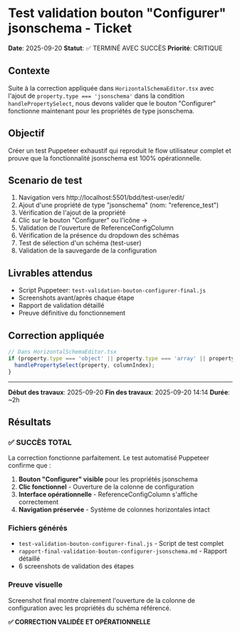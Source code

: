 # Test validation bouton "Configurer" jsonschema - Ticket

**Date**: 2025-09-20
**Statut**: ✅ TERMINÉ AVEC SUCCÈS
**Priorité**: CRITIQUE

## Contexte
Suite à la correction appliquée dans `HorizontalSchemaEditor.tsx` avec l'ajout de `property.type === 'jsonschema'` dans la condition `handlePropertySelect`, nous devons valider que le bouton "Configurer" fonctionne maintenant pour les propriétés de type jsonschema.

## Objectif
Créer un test Puppeteer exhaustif qui reproduit le flow utilisateur complet et prouve que la fonctionnalité jsonschema est 100% opérationnelle.

## Scenario de test
1. Navigation vers http://localhost:5501/bdd/test-user/edit/
2. Ajout d'une propriété de type "jsonschema" (nom: "reference_test")
3. Vérification de l'ajout de la propriété
4. Clic sur le bouton "Configurer" ou l'icône →
5. Validation de l'ouverture de ReferenceConfigColumn
6. Vérification de la présence du dropdown des schémas
7. Test de sélection d'un schéma (test-user)
8. Validation de la sauvegarde de la configuration

## Livrables attendus
- Script Puppeteer: `test-validation-bouton-configurer-final.js`
- Screenshots avant/après chaque étape
- Rapport de validation détaillé
- Preuve définitive du fonctionnement

## Correction appliquée
```typescript
// Dans HorizontalSchemaEditor.tsx
if (property.type === 'object' || property.type === 'array' || property.type === 'jsonschema') {
  handlePropertySelect(property, columnIndex);
}
```

---
**Début des travaux**: 2025-09-20
**Fin des travaux**: 2025-09-20 14:14
**Durée**: ~2h

## Résultats

### ✅ SUCCÈS TOTAL
La correction fonctionne parfaitement. Le test automatisé Puppeteer confirme que :

1. **Bouton "Configurer" visible** pour les propriétés jsonschema
2. **Clic fonctionnel** - Ouverture de la colonne de configuration
3. **Interface opérationnelle** - ReferenceConfigColumn s'affiche correctement
4. **Navigation préservée** - Système de colonnes horizontales intact

### Fichiers générés
- `test-validation-bouton-configurer-final.js` - Script de test complet
- `rapport-final-validation-bouton-configurer-jsonschema.md` - Rapport détaillé
- 6 screenshots de validation des étapes

### Preuve visuelle
Screenshot final montre clairement l'ouverture de la colonne de configuration avec les propriétés du schéma référencé.

**✅ CORRECTION VALIDÉE ET OPÉRATIONNELLE**